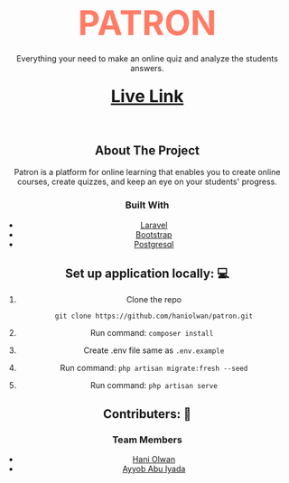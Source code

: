<div id="top" align="center">
    
<h1 align="center">
     <a style="text-decoration:none;color: #FF7D66;font-size:60px;" href="https://github.com/haniolwan/patron">
 PATRON
    </a>
</h1>
<div>    
<div align="">
  <a href="https://github.com/haniolwan/patron">
  </a>
</div>
  <p align="">
      Everything your need to make an online quiz and analyze the students answers.
    <div align=''>
 <h3><a style="font-size:30px;" href="https://e-learning-patron.herokuapp.com/">Live Link</a></h3>
   <h4></h4>
      </p>
</div>

<br>

<!-- ABOUT THE PROJECT -->
## About The Project
Patron is a platform for online learning that enables you to create online courses, create quizzes, and keep an eye on your students' progress.


### Built With

* [Laravel](https://laravel.com/)
* [Bootstrap](https://getbootstrap.com/)
* [Postgresql](https://www.postgresql.org/)
    


## Set up application locally: 💻

1. Clone the repo

   ```
   git clone https://github.com/haniolwan/patron.git
   ```
2. Run command:
        ```
       composer install 
           ```

3. Create .env file same as  ```
       .env.example
           ```  

4. Run command: 
 ``php artisan migrate:fresh --seed``  
 
 5. Run command: 
 ``php artisan serve``  




<!-- CONTRIBUTING -->
## Contributers: 👥

### Team Members
* [Hani Olwan](https://github.com/HaniOlwan)
* [Ayyob Abu Iyada](https://github.com/ayyobabuiyada)